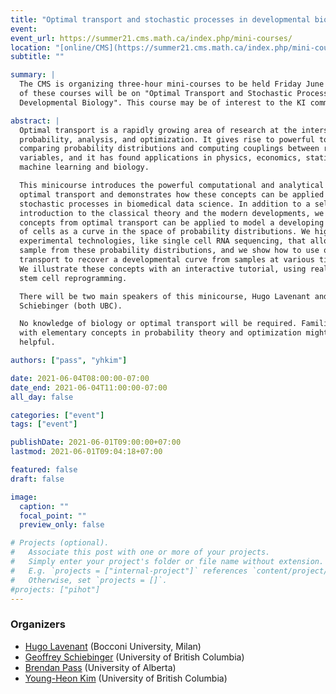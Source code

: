 ```yaml
---
title: "Optimal transport and stochastic processes in developmental biology"
event:
event_url: https://summer21.cms.math.ca/index.php/mini-courses/
location: "[online/CMS](https://summer21.cms.math.ca/index.php/mini-courses/)"
subtitle: ""

summary: |
  The CMS is organizing three-hour mini-courses to be held Friday June 4th.  One
  of these courses will be on "Optimal Transport and Stochastic Processes on
  Developmental Biology". This course may be of interest to the KI community.

abstract: |
  Optimal transport is a rapidly growing area of research at the intersection of
  probability, analysis, and optimization. It gives rise to powerful tools for
  comparing probability distributions and computing couplings between random
  variables, and it has found applications in physics, economics, statistics,
  machine learning and biology.

  This minicourse introduces the powerful computational and analytical tools of
  optimal transport and demonstrates how these concepts can be applied to analyze
  stochastic processes in biomedical data science. In addition to a self-contained
  introduction to the classical theory and the modern developments, we explain how
  concepts from optimal transport can be applied to model a developing population
  of cells as a curve in the space of probability distributions. We highlight new
  experimental technologies, like single cell RNA sequencing, that allow us to
  sample from these probability distributions, and we show how to use optimal
  transport to recover a developmental curve from samples at various time-points.
  We illustrate these concepts with an interactive tutorial, using real data from
  stem cell reprogramming.

  There will be two main speakers of this minicourse, Hugo Lavenant and Geoffrey
  Schiebinger (both UBC).

  No knowledge of biology or optimal transport will be required. Familiarity
  with elementary concepts in probability theory and optimization might be
  helpful.

authors: ["pass", "yhkim"]

date: 2021-06-04T08:00:00-07:00
date_end: 2021-06-04T11:00:00-07:00
all_day: false

categories: ["event"]
tags: ["event"]

publishDate: 2021-06-01T09:00:00+07:00
lastmod: 2021-06-01T09:04:18+07:00

featured: false
draft: false

image:
  caption: ""
  focal_point: ""
  preview_only: false

# Projects (optional).
#   Associate this post with one or more of your projects.
#   Simply enter your project's folder or file name without extension.
#   E.g. `projects = ["internal-project"]` references `content/project/deep-learning/index.md`.
#   Otherwise, set `projects = []`.
#projects: ["pihot"]
---
```

### Organizers
  * [Hugo Lavenant](https://hugolav.github.io/) (Bocconi University, Milan)
  * [Geoffrey Schiebinger](https://www.math.ubc.ca/~geoff/) (University of
    British Columbia)
  * [Brendan Pass](/authors/pass/) (University of Alberta)
  * [Young-Heon Kim](/authors/yhkim) (University of British Columbia)

